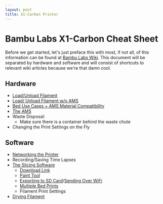 ```yaml
---
layout: post
title: X1-Carbon Printer
---
```



# Bambu Labs X1-Carbon Cheat Sheet

Before we get started, let's just preface this with most, if not all, of this information can be found at [Bambu Labs Wiki](https://wiki.bambulab.com/en/home). This document will be separated by hardware and software and will consist of shortcuts to relevant wiki articles because we're that damn cool.

## Hardware

- [Load/Unload Filament](https://wiki.bambulab.com/en/x1/manual/ams-setup-and-filament-loading)
- [Load/ Unload Filament w/o AMS](https://wiki.bambulab.com/en/x1/manual/loading-filament)
- [Bed Use Cases + AMS Material Compatibility](https://wiki.bambulab.com/en/general/filament-guide-material-table)
- [The AMS](https://wiki.bambulab.com/en/ams/manual)
- Waste Disposal:
  - Make sure there is a container behind the waste chute
- Changing the Print Settings on the Fly

## Software

- [Networking the Printer](https://wiki.bambulab.com/en/x1/manual/setup-for-first-print)
- Recording/Saving Time Lapses
- [The Slicing Software](https://wiki.bambulab.com/en/software/bambu-studio/studio-pages-outline)
	- [Download Link](https://slicingsoftware.bambulab.com)
	- [Paint Tool](https://wiki.bambulab.com/en/software/bambu-studio/color-painting-tool)
	- [Exporting to SD Card](https://wiki.bambulab.com/en/software/bambu-studio/studio-quick-start)/[Sending Over WiFi](https://wiki.bambulab.com/en/x1/manual/print-from-bambu-studio)
	- [Multiple Bed Prints](https://wiki.bambulab.com/en/software/bambu-studio/plates_management)
	- Filament Print Settings
- [Drying Filament](https://wiki.bambulab.com/en/general/bambu-filament-drying-cover)
